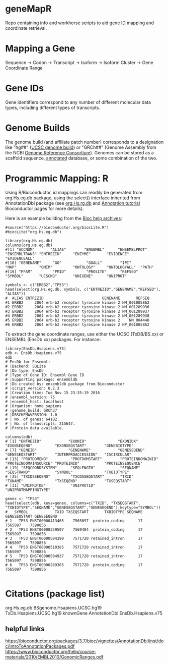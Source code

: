 # geneMapR
Repo containing info and workhorse scripts to aid gene ID mapping and coordinate retrieval.

# Mapping a Gene
Sequence -> Codon -> Transcript -> Isoform -> Isoform Cluster -> Gene Coordinate Range

# Gene IDs
Gene identifiers correspond to any number of different molecular data types, including different types of transcripts.

# Genome Builds
The genome build (and affiliate patch number) corresponds to a designation like "hg##" ([UCSC genome build](https://genome.ucsc.edu/FAQ/FAQreleases.html)) or "GRCh##" (Genome Assembly from the NCBI [Genome Reference Consortium](https://www.ncbi.nlm.nih.gov/grc)). Genomes can be stored as a scaffold sequence, [annotated](https://www.ncbi.nlm.nih.gov/genome/annotation_euk/process/) database, or some combination of the two.

# Programmic Mapping: R
Using R/Bioconductor, id mappings can readily be generated from org.Hs.eg.db package, using the select() interface inherited from AnnotationDbi package (see [org.Hs.rg.db](https://bioconductor.org/packages/release/data/annotation/html/org.Hs.eg.db.html) and [Annotation tutorial](https://www.bioconductor.org/help/workflows/annotation/annotation/) Bioconductor pages for more details).

Here is an example building from the [Bioc help archives](https://support.bioconductor.org/p/59549/):
```
#source("https://bioconductor.org/biocLite.R")
#biocLite("org.Hs.eg.db")

library(org.Hs.eg.db)
columns(org.Hs.eg.db)
#[1] "ACCNUM"       "ALIAS"        "ENSEMBL"      "ENSEMBLPROT"  "ENSEMBLTRANS" "ENTREZID"     "ENZYME"       "EVIDENCE"   "EVIDENCEALL" 
#[10] "GENENAME"     "GO"           "GOALL"        "IPI"          "MAP"          "OMIM"         "ONTOLOGY"     "ONTOLOGYALL"  "PATH"     
#[19] "PFAM"         "PMID"         "PROSITE"      "REFSEQ"       "SYMBOL"       "UCSCKG"       "UNIGENE"      "UNIPROT" 

symbols <- c("ERBB2","TP53")
head(select(org.Hs.eg.db, symbols, c("ENTREZID","GENENAME","REFSEQ"), "ALIAS"))
#  ALIAS ENTREZID                          GENENAME       REFSEQ
#1 ERBB2     2064 erb-b2 receptor tyrosine kinase 2 NM_001005862
#2 ERBB2     2064 erb-b2 receptor tyrosine kinase 2 NM_001289936
#3 ERBB2     2064 erb-b2 receptor tyrosine kinase 2 NM_001289937
#4 ERBB2     2064 erb-b2 receptor tyrosine kinase 2 NM_001289938
#5 ERBB2     2064 erb-b2 receptor tyrosine kinase 2    NM_004448
#6 ERBB2     2064 erb-b2 receptor tyrosine kinase 2 NP_001005862
```
To extract the gene coordinate ranges, use either the UCSC (TxDB/BS.xx) or ENSEMBL (EnsDb.xx) packages. For instance:
```
library(EnsDb.Hsapiens.v75)
edb <- EnsDb.Hsapiens.v75
edb
# EnsDb for Ensembl:
# |Backend: SQLite
# |Db type: EnsDb
# |Type of Gene ID: Ensembl Gene ID
# |Supporting package: ensembldb
# |Db created by: ensembldb package from Bioconductor
# |script_version: 0.2.3
# |Creation time: Tue Nov 15 23:35:19 2016
# |ensembl_version: 75
# |ensembl_host: localhost
# |Organism: homo_sapiens
# |genome_build: GRCh37
# |DBSCHEMAVERSION: 1.0
# | No. of genes: 64102.
# | No. of transcripts: 215647.
# |Protein data available.

columns(edb)
# [1] "ENTREZID"            "EXONID"              "EXONIDX"             "EXONSEQEND"          "EXONSEQSTART"        "GENEBIOTYPE"        
# [7] "GENEID"              "GENENAME"            "GENESEQEND"          "GENESEQSTART"        "INTERPROACCESSION"   "ISCIRCULAR"         
# [13] "PROTDOMEND"          "PROTDOMSTART"        "PROTEINDOMAINID"     "PROTEINDOMAINSOURCE" "PROTEINID"           "PROTEINSEQUENCE"    
# [19] "SEQCOORDSYSTEM"      "SEQLENGTH"           "SEQNAME"             "SEQSTRAND"           "SYMBOL"              "TXBIOTYPE"          
# [25] "TXCDSSEQEND"         "TXCDSSEQSTART"       "TXID"                "TXNAME"              "TXSEQEND"            "TXSEQSTART"         
# [31] "UNIPROTDB"           "UNIPROTID"           "UNIPROTMAPPINGTYPE" 

genex <- "TP53"
head(select(edb, keys=genex, columns=c("TXID", "TXSEQSTART", "TXBIOTYPE","SEQNAME","GENESEQSTART","GENESEQEND"),keytype="SYMBOL"))
#   SYMBOL            TXID TXSEQSTART       TXBIOTYPE SEQNAME GENESEQSTART GENESEQEND
# 1   TP53 ENST00000413465    7565097  protein_coding      17      7565097    7590856
# 2   TP53 ENST00000359597    7569404  protein_coding      17      7565097    7590856
# 3   TP53 ENST00000504290    7571720 retained_intron      17      7565097    7590856
# 4   TP53 ENST00000510385    7571720 retained_intron      17      7565097    7590856
# 5   TP53 ENST00000504937    7571720 retained_intron      17      7565097    7590856
# 6   TP53 ENST00000269305    7571720  protein_coding      17      7565097    7590856


```

# Citations (package list)
org.Hs.eg.db
BSgenome.Hsapiens.UCSC.hg19
TxDb.Hsapiens.UCSC.hg19.knownGene
AnnotationDbi
EnsDb.Hsapiens.v75

## helpful links
https://bioconductor.org/packages/3.7/bioc/vignettes/AnnotationDbi/inst/doc/IntroToAnnotationPackages.pdf
https://www.bioconductor.org/help/course-materials/2010/EMBL2010/GenomicRanges.pdf

#
